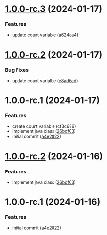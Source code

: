 # [1.0.0-rc.3](https://github.com/dlopezb93/sample-argocd-nginx/compare/v1.0.0-rc.2...v1.0.0-rc.3) (2024-01-17)


### Features

* update count variable ([a624ea4](https://github.com/dlopezb93/sample-argocd-nginx/commit/a624ea474fe8f80982c17ccedb77c6552d253cad))

# [1.0.0-rc.2](https://github.com/dlopezb93/sample-argocd-nginx/compare/v1.0.0-rc.1...v1.0.0-rc.2) (2024-01-17)


### Bug Fixes

* update count varialbe ([e8ad6ad](https://github.com/dlopezb93/sample-argocd-nginx/commit/e8ad6add30117b7c12bdba0a21b22e8c53b04f45))

# 1.0.0-rc.1 (2024-01-17)


### Features

* create count variable ([cf3c686](https://github.com/dlopezb93/sample-argocd-nginx/commit/cf3c686b93701281265d38ecba54fff58c2fb113))
* implement java class ([26bdf03](https://github.com/dlopezb93/sample-argocd-nginx/commit/26bdf036bb978380fd734331719f238311856b7f))
* initial commit ([a4e2822](https://github.com/dlopezb93/sample-argocd-nginx/commit/a4e2822ec54e94504186a7a544ac8cef9aeeebff))

# [1.0.0-rc.2](https://github.com/dlopezb93/sample-argocd-nginx/compare/v1.0.0-rc.1...v1.0.0-rc.2) (2024-01-16)


### Features

* implement java class ([26bdf03](https://github.com/dlopezb93/sample-argocd-nginx/commit/26bdf036bb978380fd734331719f238311856b7f))

# 1.0.0-rc.1 (2024-01-16)


### Features

* initial commit ([a4e2822](https://github.com/dlopezb93/sample-argocd-nginx/commit/a4e2822ec54e94504186a7a544ac8cef9aeeebff))
